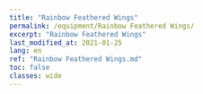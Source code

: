 ```yaml
---
title: "Rainbow Feathered Wings"
permalink: /equipment/Rainbow Feathered Wings/
excerpt: "Rainbow Feathered Wings"
last_modified_at: 2021-01-25
lang: en
ref: "Rainbow Feathered Wings.md"
toc: false
classes: wide
---
```


